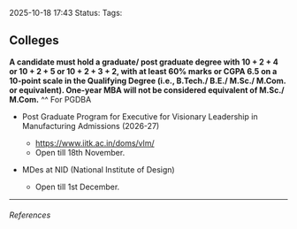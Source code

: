 2025-10-18 17:43
Status:
Tags:
## Colleges

**A candidate must hold a graduate/ post graduate degree with 10 + 2 + 4 or 10 + 2 + 5 or 10 + 2 + 3 + 2, with at least 60% marks or CGPA 6.5 on a 10-point scale in the Qualifying Degree (i.e., B.Tech./ B.E./ M.Sc./ M.Com. or equivalent). One-year MBA will not be considered equivalent of M.Sc./ M.Com.**
^^ For PGDBA

* Post Graduate Program for Executive for Visionary Leadership in Manufacturing Admissions (2026-27)
	* https://www.iitk.ac.in/doms/vlm/
	* Open till 18th November. 

* MDes at NID (National Institute of Design)
	*  Open till 1st December.

---
###### References